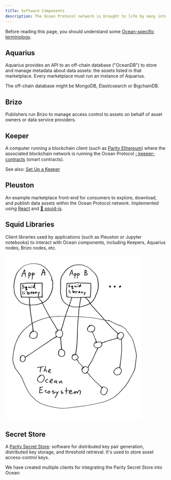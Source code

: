 ```yaml
---
title: Software Components
description: The Ocean Protocol network is brought to life by many interacting symbiotic software components.
---
```


Before reading this page, you should understand some [Ocean-specific terminology](/concepts/terminology/).

## Aquarius

Aquarius provides an API to an off-chain database ("OceanDB") to store and manage metadata about data assets: the assets listed in that marketplace. Every marketplace must run an instance of Aquarius.

The off-chain database might be MongoDB, Elasticsearch or BigchainDB.

<repo name="aquarius" readme="true"></repo>

## Brizo

Publishers run Brizo to manage access control to assets on behalf of asset owners or data service providers.

<repo name="brizo"></repo>

## Keeper

A computer running a blockchain client
(such as [Parity Ethereum](https://www.parity.io/ethereum/))
where the associated blockchain network is running the Ocean Protocol
[💧 keeper-contracts](https://github.com/oceanprotocol/keeper-contracts)
(smart contracts).

<repo name="keeper-contracts"></repo>

See also: [Set Up a Keeper](/setup/keeper/)

## Pleuston

An example marketplace front-end for consumers to explore, download, and publish data assets within the Ocean Protocol network. Implemented using [React](https://reactjs.org/) and [🦑 squid-js](https://github.com/oceanprotocol/squid-js).

<repo name="pleuston"></repo>

## Squid Libraries

Client libraries used by applications (such as Pleuston or Jupyter notebooks) to interact with Ocean components, including Keepers, Aquarius nodes, Brizo nodes, etc.

![How Squid is Used](images/Squid_role_diagram_small.jpg)

<repo name="squid-js"></repo>
<repo name="squid-py"></repo>
<repo name="squid-java"></repo>

## Secret Store

A [Parity Secret Store](https://wiki.parity.io/Secret-Store): software for distributed key pair generation, distributed key storage, and threshold retrieval. It's used to store asset access-control keys.

We have created multiple clients for integrating the Parity Secret Store into Ocean:

<repo name="secret-store-client-js"></repo>
<repo name="secret-store-client-py"></repo>
<repo name="secret-store-client-java"></repo>
